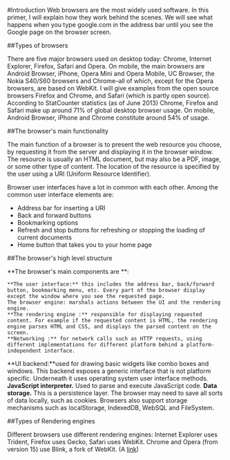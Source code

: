 #Introduction
 Web browsers are the most widely used software. In this primer, I will explain how they work behind the scenes. We will see what happens when you type google.com in the address bar until you see the Google page on the browser screen. 

##Types of browsers

 There are five major browsers used on desktop today: Chrome, Internet Explorer, Firefox, Safari and Opera. On mobile, the main browsers are Android Browser, iPhone, Opera Mini and Opera Mobile, UC Browser, the Nokia S40/S60 browsers and Chrome–all of which, except for the Opera browsers, are based on WebKit. I will give examples from the open source browsers Firefox and Chrome, and Safari (which is partly open source). According to StatCounter statistics (as of June 2013) Chrome, Firefox and Safari make up around 71% of global desktop browser usage. On mobile, Android Browser, iPhone and Chrome constitute around 54% of usage. 

##The browser's main functionality

The main function of a browser is to present the web resource you choose, by requesting it from the server and displaying it in the browser window. The resource is usually an HTML document, but may also be a PDF, image, or some other type of content. The location of the resource is specified by the user using a URI (Uniform Resource Identifier). 

Browser user interfaces have a lot in common with each other. Among the common user interface elements are: 

+ Address bar for inserting a URI 
+ Back and forward buttons 
+ Bookmarking options 
+ Refresh and stop buttons for refreshing or stopping the loading of current documents 
+ Home button that takes you to your home page 

##The browser's high level structure

**The browser's main components are **:

    **The user interface:** this includes the address bar, back/forward button, bookmarking menu, etc. Every part of the browser display except the window where you see the requested page.
    The browser engine: marshals actions between the UI and the rendering engine.
    **The rendering engine :** responsible for displaying requested content. For example if the requested content is HTML, the rendering engine parses HTML and CSS, and displays the parsed content on the screen.
    **Networking :** for network calls such as HTTP requests, using different implementations for different platform behind a platform-independent interface.
   **UI backend:**used for drawing basic widgets like combo boxes and windows. This backend exposes a generic interface that is not platform specific. Underneath it uses operating system user interface methods.
   **JavaScript interpreter.** Used to parse and execute JavaScript code.
    **Data storage.** This is a persistence layer. The browser may need to save all sorts of data locally, such as cookies. Browsers also support storage mechanisms such as localStorage, IndexedDB, WebSQL and FileSystem.


##Types of Rendering engines

Different browsers use different rendering engines: Internet Explorer uses Trident, Firefox uses Gecko, Safari uses WebKit. Chrome and Opera (from version 15) use Blink, a fork of WebKit. 
(A [link](http://example.com "resource"))
